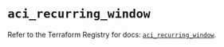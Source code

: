 # `aci_recurring_window`

Refer to the Terraform Registry for docs: [`aci_recurring_window`](https://registry.terraform.io/providers/ciscodevnet/aci/2.17.0/docs/resources/recurring_window).
